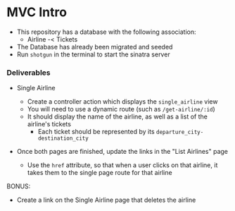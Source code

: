 # MVC Intro

* This repository has a database with the following association:
    * Airline -< Tickets
* The Database has already been migrated and seeded
* Run `shotgun` in the terminal to start the sinatra server

### Deliverables
<!-- * List Airlines
    * Create a controller action which displays the `list_airlines` view
    * It should display a list of airlines inside of anchor `a` tags -->

* Single Airline
    * Create a controller action which displays the `single_airline` view
    * You will need to use a dynamic route (such as `/get-airline/:id`)
    * It should display the name of the airline, as well as a list of the airline's tickets
        * Each ticket should be represented by its `departure_city-destination_city`

* Once both pages are finished, update the links in the "List Airlines" page
    * Use the `href` attribute, so that when a user clicks on that airline, it takes them to the single page route for that airline

BONUS:
* Create a link on the Single Airline page that deletes the airline 
